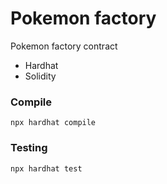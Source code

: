 # Pokemon factory

Pokemon factory contract 

- Hardhat
- Solidity

### Compile 
```
npx hardhat compile
```

### Testing
```
npx hardhat test
```